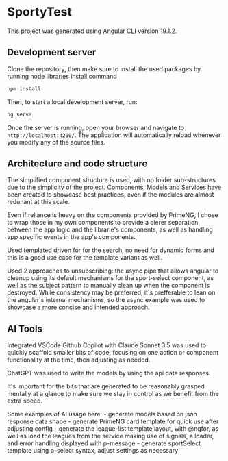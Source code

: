 # SportyTest

This project was generated using [Angular CLI](https://github.com/angular/angular-cli) version 19.1.2.

## Development server

Clone the repository, then make sure to install the used packages by running node libraries install command

```bash
npm install
```

Then, to start a local development server, run:

```bash
ng serve
```

Once the server is running, open your browser and navigate to `http://localhost:4200/`. The application will automatically reload whenever you modify any of the source files.


## Architecture and code structure

The simplified component structure is used, with no folder sub-structures due to the simplicity of the project.
Components, Models and Services have been created to showcase best practices, even if the modules are almost redunant at this scale.

Even if reliance is heavy on the components provided by PrimeNG, I chose to wrap those in my own components to provide a clerer separation between the app logic and the librarie's components, as well as handling app specific events in the app's components.

Used templated driven for for the search, no need for dynamic forms and this is a good use case for the template variant as well.

Used 2 approaches to unsubscribing: the async pipe that allows angular to cleanup using its default mechanisms for the sport-select component, as well as the subject pattern to manually clean up when the component is destroyed. While consistency may be preferred, it's prefferable to lean on the angular's internal mechanisms, so the async example was used to showcase a more concise and intended approach.


## AI Tools
Integrated VSCode Github Copilot with Claude Sonnet 3.5 was used to quickly scaffold smaller bits of code, focusing on one action or component functionality at the time, then adjusting as needed. 

ChatGPT was used to write the models by using the api data responses.

It's important for the bits that are generated to be reasonably grasped mentally at a glance to make sure we stay in control as we benefit from the extra speed.

Some examples of AI usage here:
	- generate models based on json response data shape
	- generate PrimeNG card template for quick use after adjusting config
	- generate the league-list template layout, with @ngfor, as well as load the leagues from the service making use of signals, a loader, and error handling displayed with p-message
	- generate sportSelect template using p-select syntax, adjust settings as necessary
